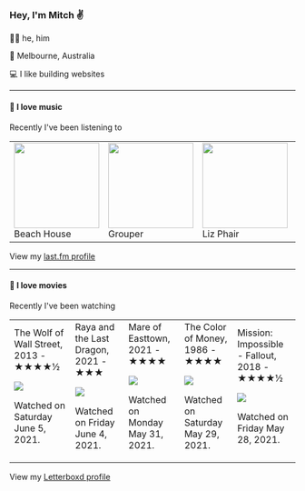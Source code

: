 <article><h3>Hey, I&#x27;m Mitch ✌️</h3><section><p>🙆‍♂️ he, him</p><p>📍 Melbourne, Australia</p><p>💻 I like building websites</p></section><hr/><section><h4>💽 I love music</h4><p>Recently I&#x27;ve been listening to</p><table><tbody><td><img src="https://lastfm.freetls.fastly.net/i/u/174s/f59aa166434c40f5ad86167435c6e469.png" height="150px" alt="" role="presentation"/><br/>Beach House</td><td><img src="https://lastfm.freetls.fastly.net/i/u/174s/c03e014f960b452a808d3167335876c6.png" height="150px" alt="" role="presentation"/><br/>Grouper</td><td><img src="https://lastfm.freetls.fastly.net/i/u/174s/5d3f52dff3d13f0b6a2a72c22d06732b.png" height="150px" alt="" role="presentation"/><br/>Liz Phair</td><td><img src="https://lastfm.freetls.fastly.net/i/u/174s/5495521a59f49db169b74cbf7332b8b5.png" height="150px" alt="" role="presentation"/><br/>Destroyer</td><td><img src="https://lastfm.freetls.fastly.net/i/u/174s/b2c688a98aae2b678b61013b5631e776.png" height="150px" alt="" role="presentation"/><br/>KA$HDAMI</td></tbody></table><span>View my <a href="https://www.last.fm/user/mylsb">last.fm profile</a></span></section><hr/><section><h4>📼 I love movies</h4><p>Recently I&#x27;ve been watching</p><table><tbody><td>The Wolf of Wall Street, 2013 - ★★★★½<br/><span> <p><img src="https://a.ltrbxd.com/resized/sm/upload/n7/aq/ro/w9/vK1o5rZGqxyovfIhZyMELhk03wO-0-500-0-750-crop.jpg?k=ff87b9ab7c"/></p> <p>Watched on Saturday June 5, 2021.</p> </span></td><td>Raya and the Last Dragon, 2021 - ★★★<br/><span> <p><img src="https://a.ltrbxd.com/resized/film-poster/4/5/7/1/8/0/457180-raya-and-the-last-dragon-0-500-0-750-crop.jpg?k=6129688337"/></p> <p>Watched on Friday June 4, 2021.</p> </span></td><td>Mare of Easttown, 2021 - ★★★★<br/><span> <p><img src="https://a.ltrbxd.com/resized/film-poster/7/1/5/8/5/9/715859-mare-of-easttown-0-500-0-750-crop.jpg?k=6a7fef44ad"/></p> <p>Watched on Monday May 31, 2021.</p> </span></td><td>The Color of Money, 1986 - ★★★★<br/><span> <p><img src="https://a.ltrbxd.com/resized/film-poster/4/4/9/3/0/44930-the-color-of-money-0-500-0-750-crop.jpg?k=62e9b63ce4"/></p> <p>Watched on Saturday May 29, 2021.</p> </span></td><td>Mission: Impossible - Fallout, 2018 - ★★★★½<br/><span> <p><img src="https://a.ltrbxd.com/resized/film-poster/2/8/3/2/7/3/283273-mission-impossible-fallout-0-500-0-750-crop.jpg?k=0136f01d47"/></p> <p>Watched on Friday May 28, 2021.</p> </span></td></tbody></table><span>View my <a href="https://letterboxd.com/myslab/">Letterboxd profile</a></span></section></article>